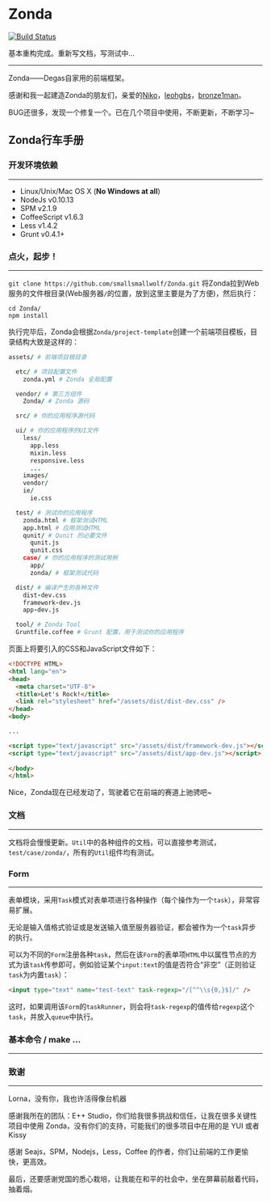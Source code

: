 # Zonda

[![Build Status](https://travis-ci.org/smallsmallwolf/Zonda.png?branch=master)](https://travis-ci.org/smallsmallwolf/Zonda)

基本重构完成。重新写文档，写测试中...

- - -

Zonda——Degas自家用的前端框架。

感谢和我一起建造Zonda的朋友们，亲爱的[Niko](http://niko-blog.com/)，[leohgbs](https://github.com/leohgbs)，[bronze1man](http://bs.ikm.me/)。

BUG还很多，发现一个修复一个。已在几个项目中使用，不断更新，不断学习~

## Zonda行车手册

### 开发环境依赖
- - -
- Linux/Unix/Mac OS X (**No Windows at all**)
- NodeJs v0.10.13
- SPM v2.1.9
- CoffeeScript v1.6.3
- Less v1.4.2
- Grunt v0.4.1+


### 点火，起步！
- - -

`git clone https://github.com/smallsmallwolf/Zonda.git` 将Zonda拉到Web服务的文件根目录(Web服务器`/`的位置，放到这里主要是为了方便)，然后执行：

```shell
cd Zonda/
npm install
```

执行完毕后，Zonda会根据`Zonda/project-template`创建一个前端项目模板，目录结构大致是这样的：

```coffeescript
assets/ # 前端项目根目录

  etc/ # 项目配置文件  
    zonda.yml # Zonda 全局配置

  vendor/ # 第三方组件
    Zonda/ # Zonda 源码

  src/ # 你的应用程序源代码 

  ui/ # 你的应用程序的UI文件
    less/
      app.less
      mixin.less
      responsive.less
      ...
    images/
    vendor/
    ie/
      ie.css      

  test/ # 测试你的应用程序
    zonda.html # 框架测试HTML
    app.html # 应用测试HTML
    qunit/ # Qunit 的必要文件
      qunit.js
      qunit.css
    case/ # 你的应用程序的测试用例
      app/
      zonda/ # 框架测试代码

  dist/ # 编译产生的各种文件
    dist-dev.css
    framework-dev.js
    app-dev.js   

  tool/ # Zonda Tool
  Gruntfile.coffee # Grunt 配置，用于测试你的应用程序
```

页面上将要引入的CSS和JavaScript文件如下：

```html
<!DOCTYPE HTML>
<html lang="en">
<head>
  <meta charset="UTF-8">
  <title>Let's Rock!</title>
  <link rel="stylesheet" href="/assets/dist/dist-dev.css" />
</head>
<body>

... 

<script type="text/javascript" src="/assets/dist/framework-dev.js"></script>
<script type="text/javascript" src="/assets/dist/app-dev.js"></script>
  
</body>
</html>
```

Nice，Zonda现在已经发动了，驾驶着它在前端的赛道上驰骋吧~

### 文档
- - -
文档将会慢慢更新。`Util`中的各种组件的文档，可以直接参考测试，`test/case/zonda/`，所有的`Util`组件均有测试。

### Form
- - -
表单模块，采用`Task`模式对表单项进行各种操作（每个操作为一个`task`），非常容易扩展。

无论是输入值格式验证或是发送输入值至服务器验证，都会被作为一个`task`异步的执行。

可以为不同的`Form`注册各种`task`，然后在该`Form`的表单项`HTML`中以属性节点的方式为该`task`传参即可，例如验证某个`input:text`的值是否符合“非空”（正则验证`task`为内置`task`）：

```html
<input type="text" name="test-text" task-regexp="/[^^\\s{0,}$]/" />
```

这时，如果调用该`Form`的`taskRunner`，则会将`task-regexp`的值传给`regexp`这个`task`，并放入`queue`中执行。

### 基本命令 / make ...
- - -

### 致谢
- - -
Lorna，没有你，我也许活得像台机器

感谢我所在的团队：E++ Studio，你们给我很多挑战和信任，让我在很多关键性项目中使用 Zonda，没有你们的支持，可能我们的很多项目中在用的是 YUI 或者 Kissy

感谢 Seajs，SPM，Nodejs，Less，Coffee 的作者，你们让前端的工作更愉快，更高效。

最后，还要感谢党国的悉心栽培，让我能在和平的社会中，坐在屏幕前敲着代码，抽着烟。
